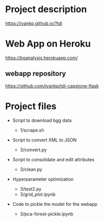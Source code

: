 # Project description
https://ivankp.github.io/?tdi

# Web App on Heroku
https://bganalysis.herokuapp.com/

## webapp repository
https://github.com/ivankp/tdi-capstone-flask

# Project files

- Script to download bgg data
  - 1/scrape.sh

- Script to convert XML to JSON
  - 3/convert.py

- Script to consolidate and edit attributes
  - 3/clean.py

- Hyperparameter optimization
  - 3/test2.py
  - 3/grid_plot.ipynb

- Code to pickle the model for the webapp
  - 3/pca-forest-pickle.ipynb
